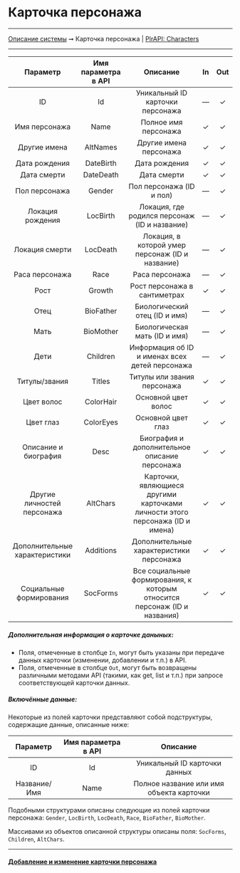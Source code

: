 # Карточка персонажа

----
[Описание системы](../index.md) ➞ Карточка персонажа
| [PlrAPI: Characters](../apidoc/api_chars.md)

----

|Параметр 						|Имя параметра в API	|Описание																	|In		|Out
|:----: 						|:----:					|:----:																		|:----:	|:----:
|ID								|Id						|Уникальный ID карточки персонажа											|—		|✓
|Имя персонажа					|Name					|Полное имя персонажа														|✓		|✓
|Другие имена					|AltNames				|Другие имена персонажа														|✓		|✓
|Дата рождения					|DateBirth				|Дата рождения																|✓		|✓
|Дата смерти					|DateDeath				|Дата смерти																|✓		|✓
|Пол персонажа					|Gender					|Пол персонажа (ID и пол)													|—		|✓
|Локация рождения				|LocBirth				|Локация, где родился персонаж (ID и название)										|—		|✓
|Локация смерти					|LocDeath				|Локация, в которой умер персонаж (ID и название)									|—		|✓
|Раса персонажа					|Race					|Раса персонажа													|—		|✓
|Рост							|Growth					|Рост персонажа в сантиметрах												|✓		|✓
|Отец						|BioFather				|Биологический отец (ID и имя)													|—		|✓
|Мать						|BioMother				|Биологическая мать (ID и имя)													|—		|✓
|Дети				|Children				|Информация об ID и именах всех детей персонажа								|—		|✓
|Титулы/звания					|Titles					|Титулы или звания персонажа												|✓		|✓
|Цвет волос						|ColorHair				|Основной цвет волос														|✓		|✓
|Цвет глаз						|ColorEyes				|Основной цвет глаз															|✓		|✓
|Описание и биография			|Desc					|Биография и дополнительное описание персонажа								|✓		|✓
|Другие личностей персонажа	|AltChars				|Карточки, являющиеся другими карточками личности этого персонажа (ID и имена)		|✓		|✓
|Дополнительные характеристики	|Additions				|Дополнительные характеристики персонажа									|✓		|✓
|Социальные формирования		|SocForms				|Все социальные формирования, к которым относится персонаж (ID и названия)				|✓		|✓


##### Дополнительная информация о карточке даныных:
* Поля, отмеченные в столбце `In`, могут быть указаны при передаче данных карточки (изменении, добавлении и т.п.) в API.
* Поля, отмеченные в столбце `Out`, могут быть возвращены различными методами API (такими, как get, list и т.п.) при запросе соответствующей карточки данных.

##### Включённые данные:

Некоторые из полей карточки представляют собой подструктуры, содержащие данные, описанные ниже:

|Параметр 						|Имя параметра в API	|Описание
|:----: 						|:----:	 				|:----:
|ID								|Id						|Уникальный ID карточки данных
|Название/Имя				|Name					|Полное название или имя объекта карточки

Подобными структурами описаны следующие из полей карточки персонажа: `Gender`, `LocBirth`, `LocDeath`, `Race`, `BioFather`, `BioMother`.

Массивами из объектов описанной структуры описаны поля: `SocForms`, `Children`, `AltChars`.

----

#### [Добавление и изменение карточки персонажа](inputs/char_in.md)
